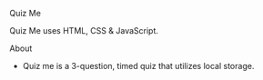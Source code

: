 Quiz Me

Quiz Me uses HTML, CSS & JavaScript.

About 
- Quiz me is a 3-question, timed quiz that utilizes local storage. 

